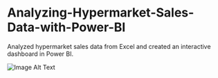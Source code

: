 # Analyzing-Hypermarket-Sales-Data-with-Power-BI
Analyzed hypermarket sales data from Excel and created an interactive dashboard in Power BI.

![Image Alt Text]([URL-of-the-image](https://github.com/SohailaKandil/Analyzing-Hypermarket-Sales-Data-with-Power-BI/blob/main/dashboard.png))
